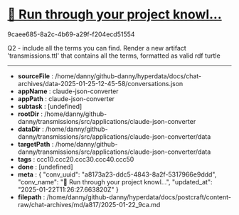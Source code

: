 # [💬 Run through your project knowl...](https://claude.ai/chat/a8173a23-ddc5-4843-8a2f-5317966e9ddd)

9caee685-8a2c-4b69-a29f-f204ecd51554

Q2 - include all the terms you can find. Render a new artifact 'transmissions.ttl' that contains all the terms, formatted as valid rdf turtle

---

* **sourceFile** : /home/danny/github-danny/hyperdata/docs/chat-archives/data-2025-01-25-12-45-58/conversations.json
* **appName** : claude-json-converter
* **appPath** : claude-json-converter
* **subtask** : [undefined]
* **rootDir** : /home/danny/github-danny/transmissions/src/applications/claude-json-converter
* **dataDir** : /home/danny/github-danny/transmissions/src/applications/claude-json-converter/data
* **targetPath** : /home/danny/github-danny/transmissions/src/applications/claude-json-converter/data
* **tags** : ccc10.ccc20.ccc30.ccc40.ccc50
* **done** : [undefined]
* **meta** : {
  "conv_uuid": "a8173a23-ddc5-4843-8a2f-5317966e9ddd",
  "conv_name": "💬 Run through your project knowl...",
  "updated_at": "2025-01-22T11:26:27.663820Z"
}
* **filepath** : /home/danny/github-danny/hyperdata/docs/postcraft/content-raw/chat-archives/md/a817/2025-01-22_9ca.md
